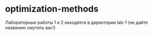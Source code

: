# optimization-methods

Лабораторные работы 1 и 2 находятся в директории lab-1 (не дайте названию смутить вас!)
